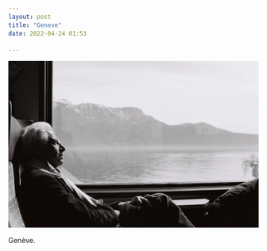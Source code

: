 ```yaml
---
layout: post
title: "Geneve"
date: 2022-04-24 01:53

---
```

![geneve](/images/fragments/geneve.jpg)

Genève.
